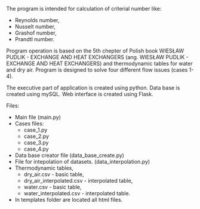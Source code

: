 The program is intended for calculation of criterial number like:
* Reynolds number, 
* Nusselt number,
* Grashof number,
* Prandtl number.

Program operation is based on the 5th chepter of Polish book WIESŁAW PUDLIK - EXCHANGE AND HEAT EXCHANGERS (ang. WIESŁAW PUDLIK - EXCHANGE AND HEAT EXCHANGERS) and thermodynamic tables for water and dry air. Program is designed to solve four different flow issues (cases 1-4).

The executive part of application is created using python. Data base is created using mySQL. Web interface is created using Flask. 

Files:
* Main file (main.py)
* Cases files: 
    * case_1.py
    * case_2.py
    * case_3.py
    * case_4.py
* Data base creator file (data_base_create.py) 
* File for intepolation of datasets. (data_interpolation.py)
* Thermodynamic tables,
    * dry_air.csv - basic table,
    * dry_air_interpolated.csv - interpolated table,
    * water.csv - basic table,
    * water_interpolated.csv - interpolated table.
* In templates folder are located all html files.

